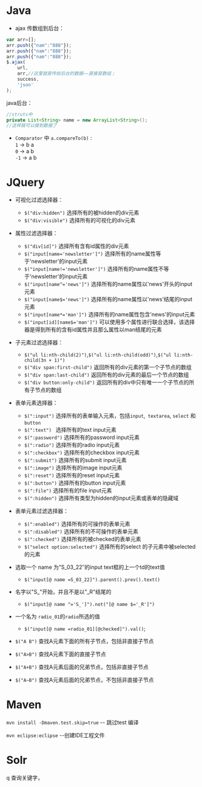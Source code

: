 # Java
* ajax 传数组到后台：

``` javascript
var arr=[];
arr.push({"nam":"888"});
arr.push({"nam":"888"});
arr.push({"nam":"888"});
$.ajax(
    url,
    arr,//这里就是传给后台的数据——直接是数组；
    success,
    'json'
);

```

java后台：

``` java
//struts中
private List<String> name = new ArrayList<String>();
//这样就可以接到数据了
```

* `Comparator` 中 `a.compareTo(b)` :    
  `1`  -> b a   
  `0`  -> a b   
  `-1` -> a b




# JQuery
- 可视化过滤选择器：
  - `$("div:hidden")`        选择所有的被hidden的div元素    
  - `$("div:visible")`        选择所有的可视化的div元素


- 属性过滤选择器：
  - `$("div[id]")`              选择所有含有id属性的div元素
  - `$("input[name='newsletter']")`    选择所有的name属性等于'newsletter'的input元素
  - `$("input[name!='newsletter']")` 选择所有的name属性不等于'newsletter'的input元素
  - `$("input[name^='news']")`         选择所有的name属性以'news'开头的input元素
  - `$("input[name$='news']")`         选择所有的name属性以'news'结尾的input元素
  - `$("input[name*='man']")`          选择所有的name属性包含'news'的input元素
  - `$("input[id][name$='man']")`    可以使用多个属性进行联合选择，该选择器是得到所有的含有id属性并且那么属性以man结尾的元素


- 子元素过滤选择器：
  - `$("ul li:nth-child(2)")`,`$("ul li:nth-child(odd)")`,`$("ul li:nth-child(3n + 1)")`
  - `$("div span:first-child")`          返回所有的div元素的第一个子节点的数组
  - `$("div span:last-child")`           返回所有的div元素的最后一个节点的数组
  - `$("div button:only-child")`       返回所有的div中只有唯一一个子节点的所有子节点的数组


- 表单元素选择器：
  - `$(":input")`                  选择所有的表单输入元素，包括`input`,` textarea`, `select` 和 `button`
  - `$(":text") `                    选择所有的text input元素
  - `$(":password")`           选择所有的password input元素
  - `$(":radio")`                   选择所有的radio input元素
  - `$(":checkbox")`            选择所有的checkbox input元素
  - `$(":submit")`               选择所有的submit input元素
  - `$(":image")`                 选择所有的image input元素
  - `$(":reset")`                   选择所有的reset input元素
  - `$(":button")`                选择所有的button input元素
  - `$(":file")`                     选择所有的file input元素
  - `$(":hidden")`               选择所有类型为hidden的input元素或表单的隐藏域


- 表单元素过滤选择器：
  - `$(":enabled")`             选择所有的可操作的表单元素
  - `$(":disabled")`            选择所有的不可操作的表单元素
  - `$(":checked")`            选择所有的被checked的表单元素
  - `$("select option:selected")` 选择所有的select 的子元素中被selected的元素


- 选取一个 name 为”S_03_22″的input text框的上一个td的text值
  - `$("input[@ name =S_03_22]").parent().prev().text()`


- 名字以"S_"开始，并且不是以"_R"结尾的    
  - `$("input[@ name ^='S_']").not("[@ name $='_R']")`


- 一个名为 `radio_01`的`radio`所选的值
  - `$("input[@ name =radio_01][@checked]").val()`;


- `$("A B")` 查找A元素下面的所有子节点，包括非直接子节点


- `$("A>B")` 查找A元素下面的直接子节点


- `$("A+B")` 查找A元素后面的兄弟节点，包括非直接子节点


- `$("A~B")` 查找A元素后面的兄弟节点，不包括非直接子节点



# Maven
`mvn install -Dmaven.test.skip=true`  -- 跳过test 编译

`mvn eclipse:eclipse` --创建IDE工程文件


# Solr
q 查询关键字，
